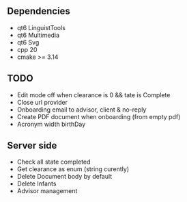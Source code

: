 ## Dependencies

* qt6 LinguistTools
* qt6 Multimedia
* qt6 Svg
* cpp 20
* cmake >= 3.14

## TODO

* Edit mode off when clearance is 0 && tate is Complete
* Close url provider
* Onboarding email to advisor, client & no-reply
* Create PDF document when onboarding (from empty pdf)
* Acronym width birthDay

## Server side

* Check all state completed
* Get clearance as enum (string curently)
* Delete Document body by default
* Delete Infants
* Advisor management 
